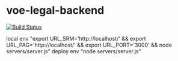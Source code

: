 # voe-legal-backend

[![Build Status](https://travis-ci.com/ti-srm/voe-legal-backend.svg?token=mq8WFVsg7tv9MxLyHnEP&branch=master)](https://travis-ci.org/ti-srm/voe-legal-backend)

local env "export URL_SRM='http://localhost/' && export URL_PAG='http://localhost/' && export URL_PORT='3000' && node servers/server.js"
deploy env "node servers/server.js"

